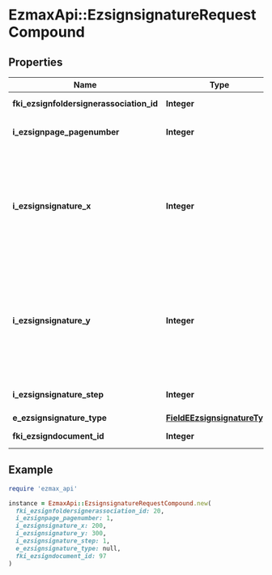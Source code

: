 # EzmaxApi::EzsignsignatureRequestCompound

## Properties

| Name | Type | Description | Notes |
| ---- | ---- | ----------- | ----- |
| **fki_ezsignfoldersignerassociation_id** | **Integer** | The unique ID of the Ezsignfoldersignerassociation |  |
| **i_ezsignpage_pagenumber** | **Integer** | The page number in the document where to apply the signature |  |
| **i_ezsignsignature_x** | **Integer** | The X coordinate (Horizontal) where to put the signature block on the page.  Coordinate is calculated at 100dpi (dot per inch). So for example, if you want to put the signature block 2 inches from the left border of the page, you would use \&quot;200\&quot; for the X coordinate. |  |
| **i_ezsignsignature_y** | **Integer** | The Y coordinate (Vertical) where to put the signature block on the page.  Coordinate is calculated at 100dpi (dot per inch). So for example, if you want to put the signature block 3 inches from the top border of the page, you would use \&quot;300\&quot; for the Y coordinate. |  |
| **i_ezsignsignature_step** | **Integer** | The step when the Ezsignsigner will be invited to sign. |  |
| **e_ezsignsignature_type** | [**FieldEEzsignsignatureType**](FieldEEzsignsignatureType.md) |  |  |
| **fki_ezsigndocument_id** | **Integer** | The unique ID of the Ezsigntemplate |  |

## Example

```ruby
require 'ezmax_api'

instance = EzmaxApi::EzsignsignatureRequestCompound.new(
  fki_ezsignfoldersignerassociation_id: 20,
  i_ezsignpage_pagenumber: 1,
  i_ezsignsignature_x: 200,
  i_ezsignsignature_y: 300,
  i_ezsignsignature_step: 1,
  e_ezsignsignature_type: null,
  fki_ezsigndocument_id: 97
)
```

